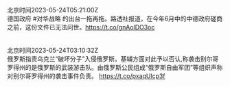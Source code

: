 北京时间2023-05-24T05:21:00Z<br>德国政府 #对华战略 的出台一拖再拖。路透社报道，在今年6月中的中德政府磋商之前，这份文件已无法问世。https://t.co/gnAolDO3oc<br><br><br>北京时间2023-05-24T03:10:32Z<br>俄罗斯指责乌克兰“破坏分子”入侵俄罗斯。基辅方面对此予以否认,称袭击别尔哥罗得州的是俄罗斯的武装游击队。由俄罗斯公民组成“俄罗斯自由军团”等组织声称对别尔哥罗得州的袭击事件负责。
https://t.co/pxaqUlcp3f<br><br><br>